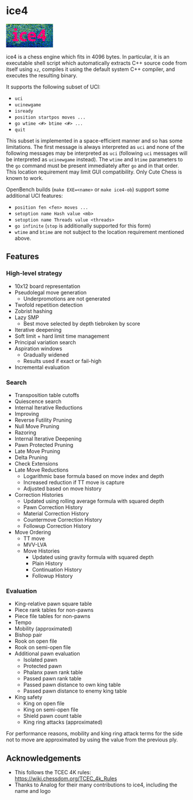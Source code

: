 # ice4

![ice4 logo](logo.png?raw=true)

ice4 is a chess engine which fits in 4096 bytes.
In particular, it is an executable shell script which automatically extracts C++ source code from itself using `xz`, compiles it using the default system C++ compiler, and executes the resulting binary.

It supports the following subset of UCI:
- `uci`
- `ucinewgame`
- `isready`
- `position startpos moves ...`
- `go wtime <#> btime <#> ...`
- `quit`

This subset is implemented in a space-efficient manner and so has some limitations.
The first message is always interpreted as `uci` and none of the following messages may be interpreted as `uci` (following `uci` messages will be interpreted as `ucinewgame` instead).
The `wtime` and `btime` parameters to the `go` command must be present immediately after `go` and in that order.
This location requirement may limit GUI compatibility.
Only Cute Chess is known to work.

OpenBench builds (`make EXE=<name>` or `make ice4-ob`) support some additional UCI features:
- `position fen <fen> moves ...`
- `setoption name Hash value <mb>`
- `setoption name Threads value <threads>`
- `go infinite` (`stop` is additionally supported for this form)
- `wtime` and `btime` are not subject to the location requirement mentioned above.

## Features

### High-level strategy

- 10x12 board representation
- Pseudolegal move generation
  - Underpromotions are not generated
- Twofold repetition detection
- Zobrist hashing
- Lazy SMP
  - Best move selected by depth tiebroken by score
- Iterative deepening
- Soft limit + hard limit time management
- Principal variation search
- Aspiration windows
  - Gradually widened
  - Results used if exact or fail-high
- Incremental evaluation

### Search

- Transposition table cutoffs
- Quiescence search
- Internal Iterative Reductions
- Improving
- Reverse Futility Pruning
- Null Move Pruning
- Razoring
- Internal Iterative Deepening
- Pawn Protected Pruning
- Late Move Pruning
- Delta Pruning
- Check Extensions
- Late Move Reductions
  - Logarithmic base formula based on move index and depth
  - Increased reduction if TT move is capture
  - Adjusted based on move history
- Correction Histories
  - Updated using rolling average formula with squared depth 
  - Pawn Correction History
  - Material Correction History
  - Countermove Correction History
  - Followup Correction History
- Move Ordering
  - TT move
  - MVV-LVA
  - Move Histories
    - Updated using gravity formula with squared depth
    - Plain History
    - Continuation History
    - Followup History

### Evaluation

- King-relative pawn square table
- Piece rank tables for non-pawns
- Piece file tables for non-pawns
- Tempo
- Mobility (approximated)
- Bishop pair
- Rook on open file
- Rook on semi-open file
- Additional pawn evaluation
  - Isolated pawn
  - Protected pawn
  - Phalanx pawn rank table
  - Passed pawn rank table
  - Passed pawn distance to own king table
  - Passed pawn distance to enemy king table
- King safety
  - King on open file
  - King on semi-open file
  - Shield pawn count table
  - King ring attacks (approximated)

For performance reasons, mobility and king ring attack terms for the side not to move are approximated by using the value from the previous ply.

## Acknowledgements

- This follows the TCEC 4K rules: https://wiki.chessdom.org/TCEC_4k_Rules
- Thanks to Analog for their many contributions to ice4, including the name and logo
